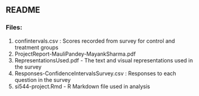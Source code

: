 ## README

### Files:
1. confintervals.csv : Scores recorded from survey for control and treatment groups
2. ProjectReport-MauliPandey-MayankSharma.pdf
3. RepresentationsUsed.pdf - The text and visual representations used in the survey
4. Responses-ConfidenceIntervalsSurvey.csv : Responses to each question in the survey
5. si544-project.Rmd - R Markdown file used in analysis
